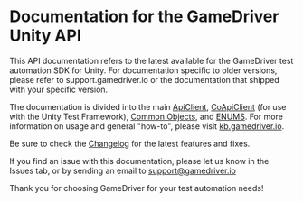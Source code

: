 # Documentation for the GameDriver Unity API

This API documentation refers to the latest available for the GameDriver test automation SDK for Unity. For documentation specific to older versions, please refer to support.gamedriver.io or the documentation that shipped with your specific version.

The documentation is divided into the main [ApiClient](https://github.com/GameDriver-io/gdio.unity_api.doc/blob/main/gdio.unity_api.v2/ApiClient.md), [CoApiClient](https://github.com/GameDriver-io/gdio.unity_api.doc/blob/main/gdio.unity_api.v2/CoApiClient.md) (for use with the Unity Test Framework), [Common Objects](https://github.com/GameDriver-io/gdio.unity_api.doc/blob/main/gdio.common.objects.md), and [ENUMS](https://github.com/GameDriver-io/gdio.unity_api.doc/blob/main/ENUMS.md). For more information on usage and general "how-to", please visit [kb.gamedriver.io](https://kb.gamedriver.io).

Be sure to check the [Changelog](https://github.com/GameDriver-io/gdio.unity_api.doc/blob/main/changelog.md) for the latest features and fixes.

If you find an issue with this documentation, please let us know in the Issues tab, or by sending an email to support@gamedriver.io

Thank you for choosing GameDriver for your test automation needs!
